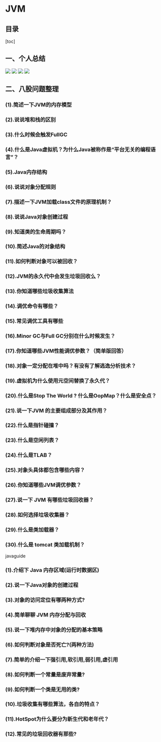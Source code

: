 # JVM

## 目录
[toc]

## 一、个人总结
![](/Res/images/JVM知识框架.png)
![](/Res/images/JVM知识框架2.png)
![](/Res/images/JVM知识框架3.png)
![](/Res/images/JVM内存.png)
## 二、八股问题整理

### (1).简述一下JVM的内存模型
### (2).说说堆和栈的区别
### (3).什么时候会触发FullGC
### (4).什么是Java虚拟机？为什么Java被称作是“平台无关的编程语言”？
### (5).Java内存结构
### (6).说说对象分配规则
### (7).描述一下JVM加载class文件的原理机制？
### (8).说说Java对象创建过程
### (9).知道类的生命周期吗？
### (10).简述Java的对象结构
### (11).如何判断对象可以被回收？
### (12).JVM的永久代中会发生垃圾回收么？
### (13).你知道哪些垃圾收集算法
### (14).调优命令有哪些？
### (15).常见调优工具有哪些
### (16).Minor GC与Full GC分别在什么时候发生？
### (17).你知道哪些JVM性能调优参数？（简单版回答）
### (18).对象一定分配在堆中吗？有没有了解逃逸分析技术？
### (19).虚拟机为什么使用元空间替换了永久代？
### (20).什么是Stop The World ?  什么是OopMap？什么是安全点？
### (21).说一下JVM 的主要组成部分及其作用？
### (22).什么是指针碰撞？
### (23).什么是空闲列表？
### (24).什么是TLAB？
### (25).对象头具体都包含哪些内容？
### (26).你知道哪些JVM调优参数？
### (27).说一下 JVM 有哪些垃圾回收器？
### (28).如何选择垃圾收集器？
### (29).什么是类加载器？
### (30).什么是 tomcat 类加载机制？
javaguide
### (1).介绍下 Java 内存区域(运行时数据区)
### (2).说一下Java对象的创建过程
### (3).对象的访问定位有哪两种方式?
### (4).简单聊聊 JVM 内存分配与回收
### (5).说一下堆内存中对象的分配的基本策略
### (6).如何判断对象是否死亡?(两种方法)
### (7).简单的介绍一下强引用,软引用,弱引用,虚引用
### (8).如何判断一个常量是废弃常量?
### (9).如何判断一个类是无用的类?
### (10).垃圾收集有哪些算法，各自的特点？
### (11).HotSpot为什么要分为新生代和老年代？
### (12).常见的垃圾回收器有那些?
